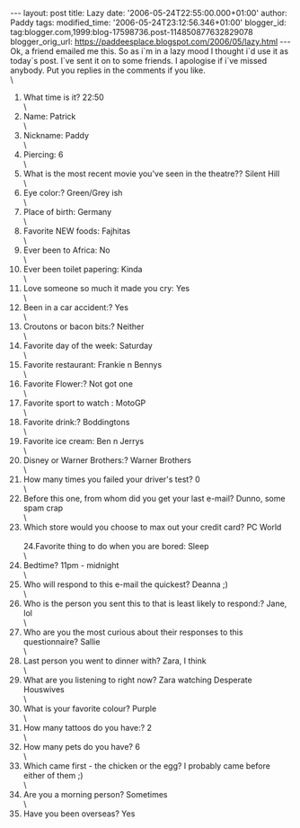 \-\-- layout: post title: Lazy date: \'2006-05-24T22:55:00.000+01:00\'
author: Paddy tags: modified\_time: \'2006-05-24T23:12:56.346+01:00\'
blogger\_id: tag:blogger.com,1999:blog-17598736.post-114850877632829078
blogger\_orig\_url: https://paddeesplace.blogspot.com/2006/05/lazy.html
\-\-- Ok, a friend emailed me this. So as i\`m in a lazy mood I thought
i\`d use it as today\`s post. I\`ve sent it on to some friends. I
apologise if i\`ve missed anybody. Put you replies in the comments if
you like.\
\
1. What time is it? 22:50\
\
2. Name: Patrick\
\
3. Nickname: Paddy\
\
4. Piercing: 6\
\
5. What is the most recent movie you\'ve seen in the theatre?? Silent
Hill\
\
6. Eye color:? Green/Grey ish\
\
7. Place of birth: Germany\
\
8. Favorite NEW foods: Fajhitas\
\
9. Ever been to Africa: No\
\
10. Ever been toilet papering: Kinda\
\
11. Love someone so much it made you cry: Yes\
\
12. Been in a car accident:? Yes\
\
13. Croutons or bacon bits:? Neither\
\
14. Favorite day of the week: Saturday\
\
15. Favorite restaurant: Frankie n Bennys\
\
16. Favorite Flower:? Not got one\
\
17. Favorite sport to watch : MotoGP\
\
18. Favorite drink:? Boddingtons\
\
19. Favorite ice cream: Ben n Jerrys\
\
20. Disney or Warner Brothers:? Warner Brothers\
\
21. How many times you failed your driver\'s test? 0\
\
22. Before this one, from whom did you get your last e-mail? Dunno, some
spam crap\
\
23. Which store would you choose to max out your credit card? PC World\
\
24.Favorite thing to do when you are bored: Sleep\
\
25. Bedtime? 11pm - midnight\
\
26. Who will respond to this e-mail the quickest? Deanna ;)\
\
27. Who is the person you sent this to that is least likely to respond:?
Jane, lol\
\
28. Who are you the most curious about their responses to this
questionnaire? Sallie\
\
29. Last person you went to dinner with? Zara, I think\
\
30. What are you listening to right now? Zara watching Desperate
Houswives\
\
31. What is your favorite colour? Purple\
\
32. How many tattoos do you have:? 2\
\
33. How many pets do you have? 6\
\
34. Which came first - the chicken or the egg? I probably came before
either of them ;)\
\
35. Are you a morning person? Sometimes\
\
36. Have you been overseas? Yes
